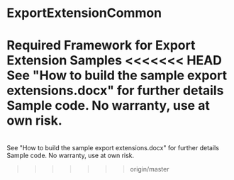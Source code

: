 # ExportExtensionCommon
Required Framework for Export Extension Samples
<<<<<<< HEAD
See "How to build the sample export extensions.docx" for further details
<br>Sample code. No warranty, use at own risk.
=======
<br>See "How to build the sample export extensions.docx" for further details
<br>Sample code. No warranty, use at own risk.
>>>>>>> origin/master
